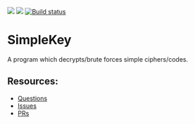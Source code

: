 ![](https://img.shields.io/badge/version-v1.0.0-blue)
![](https://img.shields.io/badge/license-MIT-green)
[![Build status](https://ci.appveyor.com/api/projects/status/03rp6r13659sjk6w?svg=true)](https://ci.appveyor.com/project/waitblock/simplekey)

# SimpleKey

A program which decrypts/brute forces simple ciphers/codes.

## Resources:

- [Questions](https://github.com/waitblock/pykey/issues)
- [Issues](https://github.com/waitblock/pykey/issues)
- [PRs](https://github.com/waitblock/pykey/pulls)
